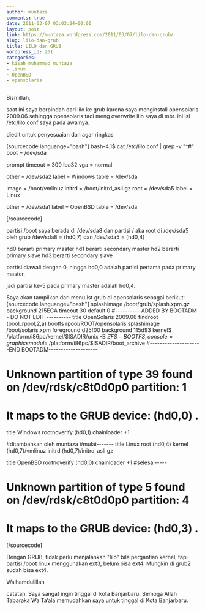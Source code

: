 ```yaml
---
author: muntaza
comments: true
date: 2011-03-07 03:03:24+00:00
layout: post
link: https://muntaza.wordpress.com/2011/03/07/lilo-dan-grub/
slug: lilo-dan-grub
title: LILO dan GRUB
wordpress_id: 251
categories:
- kisah muhammad muntaza
- linux
- OpenBSD
- opensolaris
---
```


Bismillah,

saat ini saya berpindah dari lilo ke grub karena saya menginstall opensolaris 2009.06 sehingga opensolaris tadi meng overwrite lilo saya di mbr. ini isi /etc/lilo.conf saya pada awalnya.


diedit untuk penyesuaian dan agar ringkas

[sourcecode languange="bash"]
bash-4.1$ cat /etc/lilo.conf | grep -v "^#"
boot = /dev/sda

prompt
timeout = 300
lba32
vga = normal

other = /dev/sda2
label = Windows
table = /dev/sda

image = /boot/vmlinuz
initrd = /boot/initrd_asli.gz
root = /dev/sda5
label = Linux

other = /dev/sda1
label = OpenBSD
table = /dev/sda


[/sourcecode]

partisi /boot saya berada di /dev/sda8 dan partisi / aka root di /dev/sda5
oleh grub /dev/sda8 = (hd0,7) dan /dev/sda5 = (hd0,4)

hd0 berarti primary master
hd1 berarti secondary master
hd2 berarti primary slave
hd3 berarti secondary slave

partisi diawali dengan 0, hingga hd0,0 adalah partisi pertama pada primary master.

jadi partisi ke-5 pada primary master adalah hd0,4.

Saya akan tampilkan dari menu.lst grub di opensolaris sebagai berikut:
[sourcecode languange="bash"]
splashimage /boot/grub/splash.xpm.gz
background 215ECA
timeout 30
default 0
#---------- ADDED BY BOOTADM - DO NOT EDIT ----------
title OpenSolaris 2009.06
findroot (pool_rpool,2,a)
bootfs rpool/ROOT/opensolaris
splashimage /boot/solaris.xpm
foreground d25f00
background 115d93
kernel$ /platform/i86pc/kernel/$ISADIR/unix -B $ZFS-BOOTFS,console=graphics
module$ /platform/i86pc/$ISADIR/boot_archive
#---------------------END BOOTADM--------------------

# Unknown partition of type 39 found on /dev/rdsk/c8t0d0p0 partition: 1
# It maps to the GRUB device: (hd0,0) .

title Windows
rootnoverify (hd0,1)
chainloader +1

#ditambahkan oleh muntaza
#mulai-------
title Linux
root (hd0,4)
kernel (hd0,7)/vmlinuz
initrd (hd0,7)/initrd_asli.gz

title OpenBSD
rootnoverify (hd0,0)
chainloader +1
#selesai-----

# Unknown partition of type 5 found on /dev/rdsk/c8t0d0p0 partition: 4
# It maps to the GRUB device: (hd0,3) .
[/sourcecode]

Dengan GRUB, tidak perlu menjalankan "lilo" bila pergantian kernel, tapi partisi /boot linux menggunakan ext3, belum bisa ext4. Mungkin di grub2 sudah bisa ext4.

Walhamdulillah

catatan: Saya sangat ingin tinggal di kota Banjarbaru. Semoga Allah Tabaraka Wa Ta’ala memudahkan saya untuk tinggal di Kota Banjarbaru.

